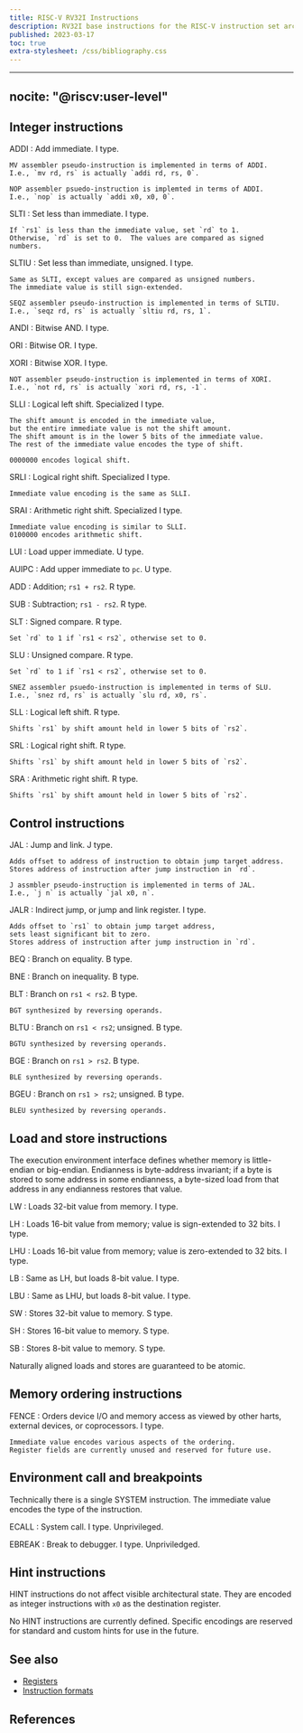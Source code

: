 ```yaml
---
title: RISC-V RV32I Instructions
description: RV32I base instructions for the RISC-V instruction set architecture.
published: 2023-03-17
toc: true
extra-stylesheet: /css/bibliography.css
---
```


---
nocite: "@riscv:user-level"
---

## Integer instructions

ADDI
:   Add immediate.  I type.

    MV assembler pseudo-instruction is implemented in terms of ADDI.
    I.e., `mv rd, rs` is actually `addi rd, rs, 0`.
	
	NOP assembler psuedo-instruction is implemted in terms of ADDI.
	I.e., `nop` is actually `addi x0, x0, 0`.

SLTI
:   Set less than immediate.  I type.

    If `rs1` is less than the immediate value, set `rd` to 1.
	Otherwise, `rd` is set to 0.  The values are compared as signed numbers.

SLTIU
:   Set less than immediate, unsigned.  I type.

    Same as SLTI, except values are compared as unsigned numbers.
    The immediate value is still sign-extended.
	
	SEQZ assembler pseudo-instruction is implemented in terms of SLTIU.
	I.e., `seqz rd, rs` is actually `sltiu rd, rs, 1`.

ANDI
:   Bitwise AND.  I type.

ORI
:   Bitwise OR.  I type.

XORI
:   Bitwise XOR.  I type.

    NOT assembler pseudo-instruction is implemented in terms of XORI.
	I.e., `not rd, rs` is actually `xori rd, rs, -1`.

SLLI
:   Logical left shift.  Specialized I type.

    The shift amount is encoded in the immediate value,
	but the entire immediate value is not the shift amount.
    The shift amount is in the lower 5 bits of the immediate value.
	The rest of the immediate value encodes the type of shift.
	
	0000000 encodes logical shift.

SRLI
:   Logical right shift.  Specialized I type.

    Immediate value encoding is the same as SLLI.

SRAI
:   Arithmetic right shift.  Specialized I type.

    Immediate value encoding is similar to SLLI.
	0100000 encodes arithmetic shift.

LUI
:   Load upper immediate.  U type.

AUIPC
:   Add upper immediate to `pc`.  U type.

ADD
:   Addition; `rs1 + rs2`.  R type.

SUB
:   Subtraction; `rs1 - rs2`.  R type.

SLT
:   Signed compare.  R type.

    Set `rd` to 1 if `rs1 < rs2`, otherwise set to 0.

SLU
:   Unsigned compare.  R type.

    Set `rd` to 1 if `rs1 < rs2`, otherwise set to 0.

	SNEZ assembler psuedo-instruction is implemented in terms of SLU.
	I.e., `snez rd, rs` is actually `slu rd, x0, rs`.

SLL
:   Logical left shift.  R type.

    Shifts `rs1` by shift amount held in lower 5 bits of `rs2`.

SRL
:   Logical right shift.  R type.

    Shifts `rs1` by shift amount held in lower 5 bits of `rs2`.

SRA
:   Arithmetic right shift.  R type.

    Shifts `rs1` by shift amount held in lower 5 bits of `rs2`.

## Control instructions

JAL
:   Jump and link.  J type.

    Adds offset to address of instruction to obtain jump target address.
	Stores address of instruction after jump instruction in `rd`.

	J assmbler pseudo-instruction is implemented in terms of JAL.
	I.e., `j n` is actually `jal x0, n`.

JALR
:   Indirect jump, or jump and link register.  I type.

    Adds offset to `rs1` to obtain jump target address,
	sets least significant bit to zero.
	Stores address of instruction after jump instruction in `rd`.

BEQ
:   Branch on equality.  B type.

BNE
:   Branch on inequality.  B type.

BLT
:   Branch on `rs1 < rs2`.  B type.

    BGT synthesized by reversing operands.

BLTU
:   Branch on `rs1 < rs2`; unsigned.  B type.

    BGTU synthesized by reversing operands.

BGE
:   Branch on `rs1 > rs2`.  B type.

    BLE synthesized by reversing operands.

BGEU
:   Branch on `rs1 > rs2`; unsigned.  B type.

    BLEU synthesized by reversing operands.

## Load and store instructions

The execution environment interface defines whether memory is little-endian or big-endian.
Endianness is byte-address invariant; if a byte is stored to some address in some endianness,
a byte-sized load from that address in any endianness restores that value.

LW
:   Loads 32-bit value from memory.  I type.

LH
:   Loads 16-bit value from memory; value is sign-extended to 32 bits.  I type.

LHU
:   Loads 16-bit value from memory; value is zero-extended to 32 bits.  I type.

LB
:   Same as LH, but loads 8-bit value.  I type.

LBU
:   Same as LHU, but loads 8-bit value.  I type.

SW
:   Stores 32-bit value to memory.  S type.

SH
:   Stores 16-bit value to memory.  S type.

SB
:   Stores 8-bit value to memory.  S type.

Naturally aligned loads and stores are guaranteed to be atomic.

## Memory ordering instructions

FENCE
:   Orders device I/O and memory access as viewed
    by other harts, external devices, or coprocessors.
	I type.

	Immediate value encodes various aspects of the ordering.
	Register fields are currently unused and reserved for future use.

## Environment call and breakpoints

Technically there is a single SYSTEM instruction.
The immediate value encodes the type of the instruction.

ECALL
:   System call.  I type.  Unprivileged.

EBREAK
:   Break to debugger.  I type.  Unpriviledged.

## Hint instructions

HINT instructions do not affect visible architectural state.
They are encoded as integer instructions with `x0` as the destination register.

No HINT instructions are currently defined.
Specific encodings are reserved for standard and custom hints for use in the future.

## See also

*   [Registers](../registers)
*   [Instruction formats](../formats)

## References
